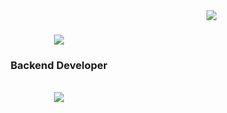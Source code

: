 <img align="right" src="https://api.visitorbadge.io/api/VisitorHit?user=estruyf&repo=github-visitors-badge&countColor=%237B1E7A"/>
<h1 align="center">
<a href="https://git.io/typing-svg">
<img  src="http://readme-typing-svg.herokuapp.com?font=Sedan&pause=1000&random=false&width=435&lines=Hi+there+%F0%9F%91%8B%F0%9F%8F%BB+I'm+Aanchal+Makhija+!!"/>
</a>
</h1>
<h3 align ="center"> Backend Developer </h3>
<br/>
<div align="center">
<a href="https://www.linkedin.com/in/aanchal-makhija-8b9183257/" target="_blank">
 <img src="https://img.shields.io/badge/LinkedIn-0077B5?style=for-the-badge&logo=linkedin&logoColor=white" target="_blank">




<!--
**AanchalMakhija/AanchalMakhija** is a ✨ _special_ ✨ repository because its `README.md` (this file) appears on your GitHub profile.

Here are some ideas to get you started:


- 🌱 I’m currently learning on Aws
- 📫 How to reach me: aanchal.makhija999@gmail.com

